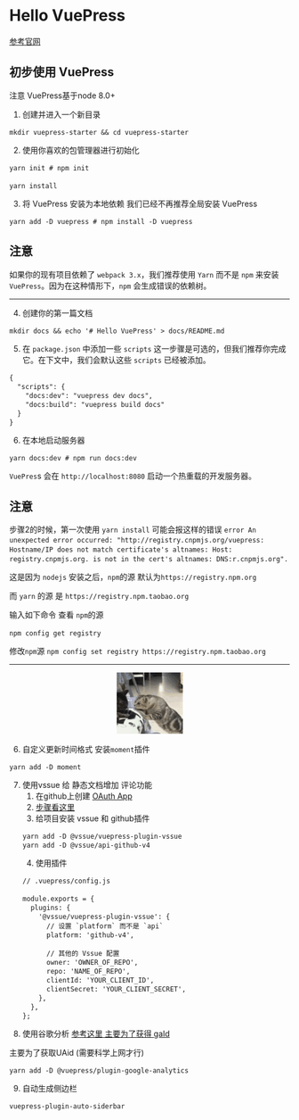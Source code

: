 # Hello VuePress
[参考官网](https://www.vuepress.cn/)
## 初步使用 VuePress

注意 VuePress基于node 8.0+

1. 创建并进入一个新目录
```
mkdir vuepress-starter && cd vuepress-starter
```
2. 使用你喜欢的包管理器进行初始化
```
yarn init # npm init

yarn install
```
3. 将 VuePress 安装为本地依赖
我们已经不再推荐全局安装 VuePress
```
yarn add -D vuepress # npm install -D vuepress
```

**注意**
---

如果你的现有项目依赖了 `webpack 3.x`，我们推荐使用 `Yarn` 而不是 `npm` 来安装 `VuePress`。因为在这种情形下，`npm` 会生成错误的依赖树。

---

4. 创建你的第一篇文档
```
mkdir docs && echo '# Hello VuePress' > docs/README.md
```

5. 在 `package.json` 中添加一些 `scripts`
这一步骤是可选的，但我们推荐你完成它。在下文中，我们会默认这些  `scripts` 已经被添加。
```
{
  "scripts": {
    "docs:dev": "vuepress dev docs",
    "docs:build": "vuepress build docs"
  }
}
```
6. 在本地启动服务器
```
yarn docs:dev # npm run docs:dev
```
`VuePres`s 会在 `http://localhost:8080` 启动一个热重载的开发服务器。

**注意**
---

步骤2的时候，第一次使用 `yarn install` 可能会报这样的错误
`error An unexpected error occurred: "http://registry.cnpmjs.org/vuepress: Hostname/IP does not match certificate's altnames: Host: registry.cnpmjs.org. is not in the cert's altnames: DNS:r.cnpmjs.org".`

这是因为 `nodejs` 安装之后，`npm`的源 默认为`https://registry.npm.org`

而 `yarn` 的源 是 `https://registry.npm.taobao.org`

输入如下命令 查看 `npm`的源

`npm config get registry`

修改`npm`源
`npm config set registry https://registry.npm.taobao.org`

---

<div align="center">
 <img src="./../imgs/image.jpg" />
</div>

6. 自定义更新时间格式
安装`moment`插件
```
yarn add -D moment
```

7. 使用vssue 给 静态文档增加 评论功能
   1. 在github上创建 [OAuth App](https://github.com/settings/developers)
   2. [步骤看这里](https://vssue.js.org/zh/guide/github.html)
   3. 给项目安装 vssue 和 github插件
    ```
    yarn add -D @vssue/vuepress-plugin-vssue
    yarn add -D @vssue/api-github-v4
    ```
   4. 使用插件
   ```
   // .vuepress/config.js

   module.exports = {
     plugins: {
       '@vssue/vuepress-plugin-vssue': {
         // 设置 `platform` 而不是 `api`
         platform: 'github-v4',
 
         // 其他的 Vssue 配置
         owner: 'OWNER_OF_REPO',
         repo: 'NAME_OF_REPO',
         clientId: 'YOUR_CLIENT_ID',
         clientSecret: 'YOUR_CLIENT_SECRET',
       },
     },
   };
   ```
8. 使用谷歌分析
  [参考这里 主要为了获得 gaId](https://jingyan.baidu.com/article/359911f572d91957fe03062d.html)

  主要为了获取UAid  (需要科学上网才行)
  ```
  yarn add -D @vuepress/plugin-google-analytics
  ```
9. 自动生成侧边栏
```
vuepress-plugin-auto-siderbar
```

<Vssue :options="{ locale: 'zh' }"/>